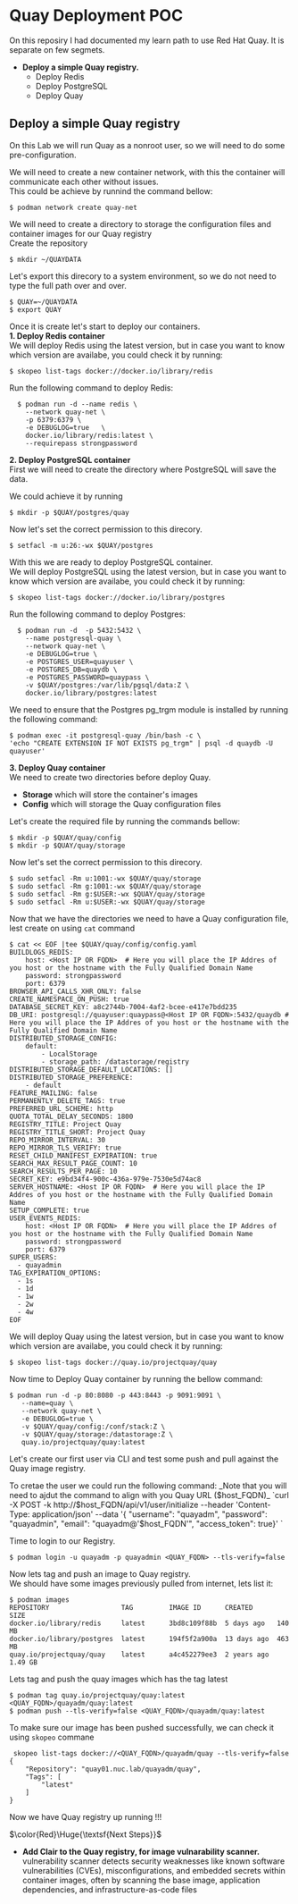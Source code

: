 # Quay Deployment POC

On this reposiry I had documented my learn path to use Red Hat Quay.
It is separate on few segmets.
+ **Deploy a simple Quay registry.**
  - Deploy Redis
  - Deploy PostgreSQL
  - Deploy Quay

## Deploy a simple Quay registry
On this Lab we will run Quay as a nonroot user, so we will need to do some pre-configuration.

We will need to create a new container network, with this the container will communicate each other without issues.  
This could be achieve by runnind the command bellow:  
```
$ podman network create quay-net
``````

We will need to create a directory to storage the configuration files and container images for our Quay registry  
Create the repository  
```
$ mkdir ~/QUAYDATA
```
Let's export this direcory to a system environment, so we do not need to type the full path over and over.  
```
$ QUAY=~/QUAYDATA  
$ export QUAY
```

Once it is create let's start to deploy our containers.  
**1. Deploy Redis container**  
We will deploy Redis using the latest version, but in case you want to know which version are availabe, you could
check it by running:  
```
$ skopeo list-tags docker://docker.io/library/redis  
```
Run the following command to deploy Redis:  
```
  $ podman run -d --name redis \
    --network quay-net \
    -p 6379:6379 \
    -e DEBUGLOG=true   \
    docker.io/library/redis:latest \
    --requirepass strongpassword 
```

**2. Deploy PostgreSQL container**  
First we will need to create the directory where PostgreSQL will save the data.  

We could achieve it by running  
```
$ mkdir -p $QUAY/postgres/quay  
```
Now let's set the correct permission to this direcory.  
```
$ setfacl -m u:26:-wx $QUAY/postgres
```  

With this we are ready to deploy PostgreSQL container.  
We will deploy PostgreSQL using the latest version, but in case you want to know which version are availabe, you could
check it by running:  
```
$ skopeo list-tags docker://docker.io/library/postgres
```
Run the following command to deploy Postgres:
```
  $ podman run -d  -p 5432:5432 \
    --name postgresql-quay \
    --network quay-net \
    -e DEBUGLOG=true \
    -e POSTGRES_USER=quayuser \
    -e POSTGRES_DB=quaydb \
    -e POSTGRES_PASSWORD=quaypass \
    -v $QUAY/postgres:/var/lib/pgsql/data:Z \
    docker.io/library/postgres:latest
```

We need to ensure that the Postgres pg_trgm module is installed by running the following command:
```
$ podman exec -it postgresql-quay /bin/bash -c \
'echo "CREATE EXTENSION IF NOT EXISTS pg_trgm" | psql -d quaydb -U quayuser'
```
**3. Deploy Quay container**  
We need to create two directories before deploy Quay.
* **Storage** which will store the container's images  
* **Config** which will storage the Quay configuration files

Let's create the required file by running the commands bellow:  
```
$ mkdir -p $QUAY/quay/config  
$ mkdir -p $QUAY/quay/storage  
```
Now let's set the correct permission to this direcory.   
```
$ sudo setfacl -Rm u:1001:-wx $QUAY/quay/storage
$ sudo setfacl -Rm g:1001:-wx $QUAY/quay/storage
$ sudo setfacl -Rm g:$USER:-wx $QUAY/quay/storage
$ sudo setfacl -Rm u:$USER:-wx $QUAY/quay/storage
```

Now that we have the directories we need to have a Quay configuration file, lest create on using `cat` command  
```
$ cat << EOF |tee $QUAY/quay/config/config.yaml
BUILDLOGS_REDIS:
    host: <Host IP OR FQDN>  # Here you will place the IP Addres of you host or the hostname with the Fully Qualified Domain Name
    password: strongpassword
    port: 6379
BROWSER_API_CALLS_XHR_ONLY: false
CREATE_NAMESPACE_ON_PUSH: true
DATABASE_SECRET_KEY: a8c2744b-7004-4af2-bcee-e417e7bdd235
DB_URI: postgresql://quayuser:quaypass@<Host IP OR FQDN>:5432/quaydb # Here you will place the IP Addres of you host or the hostname with the Fully Qualified Domain Name
DISTRIBUTED_STORAGE_CONFIG:
    default:
        - LocalStorage
        - storage_path: /datastorage/registry
DISTRIBUTED_STORAGE_DEFAULT_LOCATIONS: []
DISTRIBUTED_STORAGE_PREFERENCE:
    - default
FEATURE_MAILING: false
PERMANENTLY_DELETE_TAGS: true
PREFERRED_URL_SCHEME: http
QUOTA_TOTAL_DELAY_SECONDS: 1800
REGISTRY_TITLE: Project Quay
REGISTRY_TITLE_SHORT: Project Quay
REPO_MIRROR_INTERVAL: 30
REPO_MIRROR_TLS_VERIFY: true
RESET_CHILD_MANIFEST_EXPIRATION: true
SEARCH_MAX_RESULT_PAGE_COUNT: 10
SEARCH_RESULTS_PER_PAGE: 10
SECRET_KEY: e9bd34f4-900c-436a-979e-7530e5d74ac8
SERVER_HOSTNAME: <Host IP OR FQDN>  # Here you will place the IP Addres of you host or the hostname with the Fully Qualified Domain Name
SETUP_COMPLETE: true
USER_EVENTS_REDIS:
    host: <Host IP OR FQDN>  # Here you will place the IP Addres of you host or the hostname with the Fully Qualified Domain Name
    password: strongpassword
    port: 6379
SUPER_USERS:
  - quayadmin
TAG_EXPIRATION_OPTIONS:
  - 1s
  - 1d
  - 1w
  - 2w
  - 4w
EOF
```

We will deploy Quay using the latest version, but in case you want to know which version are availabe, you could
check it by running: 
```
$ skopeo list-tags docker://quay.io/projectquay/quay  
```
Now time to Deploy Quay container  by running the bellow command:  
```
$ podman run -d -p 80:8080 -p 443:8443 -p 9091:9091 \
   --name=quay \
   --network quay-net \
   -e DEBUGLOG=true \
   -v $QUAY/quay/config:/conf/stack:Z \
   -v $QUAY/quay/storage:/datastorage:Z \
   quay.io/projectquay/quay:latest
```

Let's create our first user via CLI and test some push and pull against the Quay image registry.

To cretae the user we could run the following command:
_Note that you will need to ajdut the command to align with you Quay URL ($host_FQDN)_  
`curl -X POST -k  http://$host_FQDN/api/v1/user/initialize --header 'Content-Type: application/json' --data '{ "username": "quayadm", "password": "quayadmin", "email": "quayadm@'$host_FQDN'", "access_token": true}'
`

Time to login to our Registry.  
```
$ podman login -u quayadm -p quayadmin <QUAY_FQDN> --tls-verify=false
```

Now lets tag and push an image to Quay registry.  
We should have some images previously pulled from internet, lets list it:
```
$ podman images
REPOSITORY                  TAG         IMAGE ID      CREATED      SIZE
docker.io/library/redis     latest      3bd8c109f88b  5 days ago   140 MB
docker.io/library/postgres  latest      194f5f2a900a  13 days ago  463 MB
quay.io/projectquay/quay    latest      a4c452279ee3  2 years ago  1.49 GB
```
Lets tag and push the quay images which has the tag latest
```
$ podman tag quay.io/projectquay/quay:latest <QUAY_FQDN>/quayadm/quay:latest
$ podman push --tls-verify=false <QUAY_FQDN>/quayadm/quay:latest
```
To make sure our image has been pushed successfully, we can check it using `skopeo` commane
```
 skopeo list-tags docker://<QUAY_FQDN>/quayadm/quay --tls-verify=false
{
    "Repository": "quay01.nuc.lab/quayadm/quay",
    "Tags": [
        "latest"
    ]
}
```
Now we have Quay registry up running !!!  

$\color{Red}\Huge{\textsf{Next Steps}}$
* **Add Clair to the Quay registry, for image vulnarability scanner.**  
vulnerability scanner detects security weaknesses like known software vulnerabilities (CVEs), misconfigurations, and embedded secrets within container images, often by scanning the base image, application dependencies, and infrastructure-as-code files
